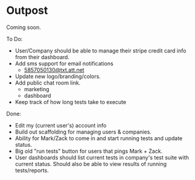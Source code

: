 Outpost
=======

Coming soon.

To Do:

- User/Company should be able to manage their stripe credit card info from their dashboard.
- Add sms support for email notifications
	- 5857050130@txt.att.net
- Update new logo/branding/colors.
- Add public chat room link.
	- marketing
	- dashboard
- Keep track of how long tests take to execute


Done: 

- Edit my (current user's) account info
- Build out scaffolding for managing users &amp; companies.
- Ability for Mark/Zack to come in and start running tests and update status.
- Big old "run tests" button for users that pings Mark + Zack.
- User dashboards should list current tests in company's test suite with current status. Should also be able to view results of running tests/reports.
